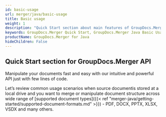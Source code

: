 ```yaml
---
id: basic-usage
url: merger/java/basic-usage
title: Basic usage
weight: 1
description: "Quick Start section about main features of GroupDocs.Merger for Java API, describes how to merge PDF, Word, Excel, PowerPoint documents with just couple lines of code."
keywords: GroupDocs.Merger Quick Start, GroupDocs.Merger Java Basic Usage, GroupDocs.Merger Quick Start Java, GroupDocs.Merger Get Started
productName: GroupDocs.Merger for Java
hideChildren: False
---
```

## Quick Start section for GroupDocs.Merger API

Manipulate your documents fast and easy with our intuitive and powerful API just with few lines of code.

Let’s review common usage scenarios when source documentis stored at a local drive and you want to merge or manipulate document structure across wide range of [supported document types]({{< ref "merger-java/getting-started/supported-document-formats.md" >}}) - PDF, DOCX, PPTX, XLSX, VSDX and many others.
